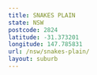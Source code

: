 ```yaml
---
title: SNAKES PLAIN
state: NSW
postcode: 2824
latitude: -31.373201
longitude: 147.785831
url: /nsw/snakes-plain/
layout: suburb
---
```

